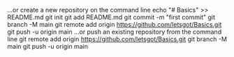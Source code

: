 …or create a new repository on the command line
echo "# Basics" >> README.md
git init
git add README.md
git commit -m "first commit"
git branch -M main
git remote add origin https://github.com/letsgot/Basics.git
git push -u origin main
…or push an existing repository from the command line
git remote add origin https://github.com/letsgot/Basics.git
git branch -M main
git push -u origin main